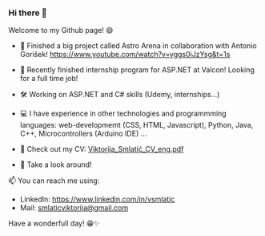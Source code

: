 ### Hi there 👋
Welcome to my Github page! 😄

- 👯 Finished a big project called Astro Arena in collaboration with Antonio Gorišek! https://www.youtube.com/watch?v=yggs0iJzYsg&t=1s
- 🌱 Recently finished internship program for ASP.NET at Valcon! Looking for a full time job! 
- 🛠️ Working on ASP.NET and C# skills (Udemy, internships...)
- 💻 I have experience in other technologies and programmming languages: web-developmemt (CSS, HTML, Javascript),
 Python, Java, C++, Microcontrollers (Arduino IDE) ...
- 📃 Check out my CV: [Viktorija_Smlatić_CV_eng.pdf](https://github.com/ViktorijaSml/ViktorijaSml/files/14318932/Viktorija_Smlatic_CV_eng.pdf)

- 🔎 Take a look around!

📫 You can reach me using:
- LinkedIn: https://www.linkedin.com/in/vsmlatic 
- Mail: smlaticviktorija@gmail.com

Have a wonderfull day! 😁✨
<!--
**ViktorijaSml/ViktorijaSml** is a ✨ _special_ ✨ repository because its `README.md` (this file) appears on your GitHub profile.

Here are some ideas to get you started:

- 🔭 I’m currently working on ...
- 🌱 I’m currently learning ...
- 👯 I’m looking to collaborate on ...
- 🤔 I’m looking for help with ...
- 💬 Ask me about ...
- 📫 How to reach me: ...
- 😄 Pronouns: ...
- ⚡ Fun fact: ...
-->
